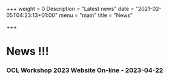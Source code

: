 +++
weight = 0
Description = "Latest news"
date = "2021-02-05T04:23:13+01:00"
menu = "main"
title = "News"

+++

# News !!!

### OCL Workshop 2023 Website On-line - 2023-04-22 


